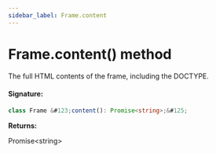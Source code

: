 ```yaml
---
sidebar_label: Frame.content
---
```


# Frame.content() method

The full HTML contents of the frame, including the DOCTYPE.

#### Signature:

```typescript
class Frame &#123;content(): Promise<string>;&#125;
```

**Returns:**

Promise&lt;string&gt;
